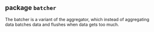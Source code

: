 ## package `batcher`

The batcher is a variant of the aggregator, which instead of aggregating data batches data and flushes when data gets too much.
